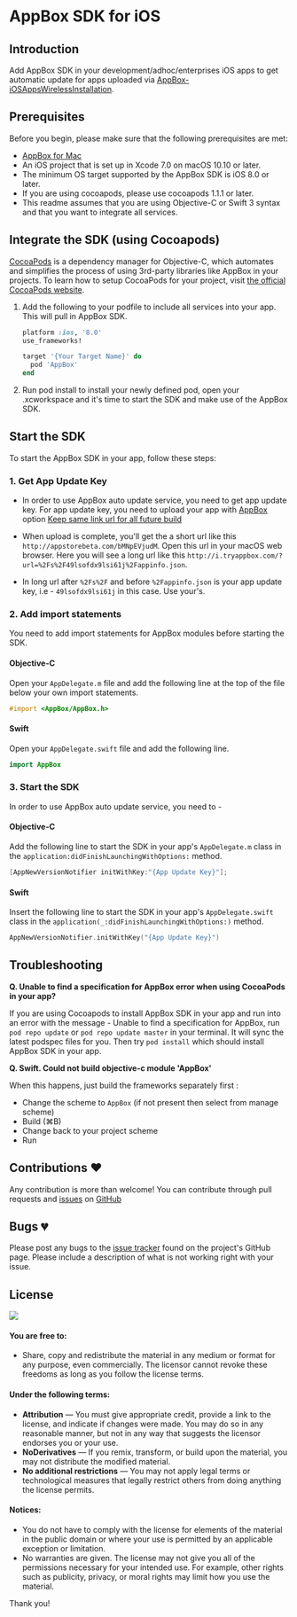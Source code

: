 # AppBox SDK for iOS

## Introduction
Add AppBox SDK in your development/adhoc/enterprises iOS apps to get automatic update for apps uploaded via [AppBox-iOSAppsWirelessInstallation](http://tryappbox.com/).

## Prerequisites
Before you begin, please make sure that the following prerequisites are met:
* [AppBox for Mac](http://tryappbox.com/download)
* An iOS project that is set up in Xcode 7.0 on macOS 10.10 or later.
* The minimum OS target supported by the AppBox SDK is iOS 8.0 or later.
* If you are using cocoapods, please use cocoapods 1.1.1 or later.
* This readme assumes that you are using Objective-C or Swift 3 syntax and that you want to integrate all services.

## Integrate the SDK (using Cocoapods)

[CocoaPods](http://cocoapods.org/) is a dependency manager for Objective-C, which automates and simplifies the process of using 3rd-party libraries like AppBox in your projects. To learn how to setup CocoaPods for your project, visit [the official CocoaPods website](http://cocoapods.org/).

1. Add the following to your podfile to include all services into your app. This will pull in AppBox SDK.

    ```ruby
    platform :ios, '8.0'
    use_frameworks! 

    target '{Your Target Name}' do
      pod 'AppBox'
    end
    ```

1. Run pod install to install your newly defined pod, open your .xcworkspace and it's time to start the SDK and make use of the AppBox SDK.

## Start the SDK

To start the AppBox SDK in your app, follow these steps:

### 1. Get App Update Key
*  In order to use AppBox auto update service, you need to get app update key. For app update key, you need to upload your app with [AppBox](http://tryappbox.com) option [Keep same link url for all future build](http://www.tryappbox.com/features/keepsamelink/)

* When upload is complete, you'll get the a short url like this `http://appstorebeta.com/bMNpEVjudM`. Open this url in your macOS web browser. Here you will see a long url like this `http://i.tryappbox.com/?url=%2Fs%2F49lsofdx9lsi61j%2Fappinfo.json`.
* In long url after `%2Fs%2F` and before `%2Fappinfo.json` is your app update key, i.e - `49lsofdx9lsi61j` in this case. Use your's.

### 2. Add import statements

You need to add import statements for AppBox modules before starting the SDK.

#### Objective-C
Open your `AppDelegate.m` file and add the following line at the top of the file below your own import statements.

```objective-c
#import <AppBox/AppBox.h>
```

#### Swift
Open your `AppDelegate.swift` file and add the following line.

```swift
import AppBox
```

### 3. Start the SDK

In order to use AppBox auto update service, you need to -

#### Objective-C
Add the following line to start the SDK in your app's `AppDelegate.m` class in the `application:didFinishLaunchingWithOptions:` method.

```objective-c
[AppNewVersionNotifier initWithKey:"{App Update Key}"];
```
#### Swift
Insert the following line to start the SDK in your app's `AppDelegate.swift` class in the `application(_:didFinishLaunchingWithOptions:)` method.

```swift
AppNewVersionNotifier.initWithKey("{App Update Key}")
```

## Troubleshooting

**Q. Unable to find a specification for AppBox error when using CocoaPods in your app?**

If you are using Cocoapods to install AppBox SDK in your app and run into an error with the message - Unable to find a specification for AppBox, run `pod repo update` or `pod repo update master` in your terminal. It will sync the latest podspec files for you. Then try `pod install` which should install AppBox SDK in your app.

**Q. Swift. Could not build objective-c module 'AppBox'**

When this happens, just build the frameworks separately first :
* Change the scheme to `AppBox` (if not present then select from manage scheme)
* Build (⌘B)
* Change back to your project scheme
* Run

## Contributions ❤️
Any contribution is more than welcome! You can contribute through pull requests and [issues](https://github.com/vineetchoudhary/AppBox-iOSFramework/issues) on [GitHub](https://github.com/vineetchoudhary/AppBox-iOSFramework/)

## Bugs 💔 
Please post any bugs to the [issue tracker](https://github.com/vineetchoudhary/AppBox-iOSFramework/issues) found on the project's GitHub page. Please include a description of what is not working right with your issue.

## License
[![](https://licensebuttons.net/l/by-nd/3.0/88x31.png)](https://creativecommons.org/licenses/by-nd/4.0/)

#### You are free to:

* Share, copy and redistribute the material in any medium or format for any purpose, even commercially. The licensor cannot revoke these freedoms as long as you follow the license terms.


#### Under the following terms:

* **Attribution** — You must give appropriate credit, provide a link to the license, and indicate if changes were made. You may do so in any reasonable manner, but not in any way that suggests the licensor endorses you or your use.
* **NoDerivatives** — If you remix, transform, or build upon the material, you may not distribute the modified material.
* **No additional restrictions** — You may not apply legal terms or technological measures that legally restrict others from doing anything the license permits.


#### Notices:

- You do not have to comply with the license for elements of the material in the public domain or where your use is permitted by an applicable exception or limitation.
- No warranties are given. The license may not give you all of the permissions necessary for your intended use. For example, other rights such as publicity, privacy, or moral rights may limit how you use the material.

Thank you!
